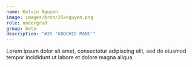 ```yaml
---
name: Kelvin Nguyen
image: images/bros/25knguyen.png
role: undergrad
group: beta
description: "#25 'GOOCHIE MΛNE'"
---
```


Lorem ipsum dolor sit amet, consectetur adipiscing elit, sed do eiusmod tempor incididunt ut labore et dolore magna aliqua.

